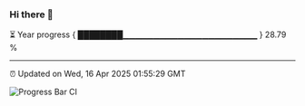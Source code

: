 ### Hi there 👋

⏳ Year progress { ████████▁▁▁▁▁▁▁▁▁▁▁▁▁▁▁▁▁▁▁▁▁▁ } 28.79 %

---

⏰ Updated on Wed, 16 Apr 2025 01:55:29 GMT

![Progress Bar CI](https://github.com/ZhaoGui/ZhaoGui/workflows/Progress%20Bar%20CI/badge.svg)
